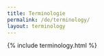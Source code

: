 ```yaml
---
title: Terminologie
permalink: /de/terminology/
layout: terminology
---
```


{% include terminology.html %}
